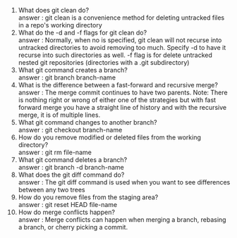 <ol>
    <li>What does git clean do?<br>
    answer : git clean is a convenience method for deleting untracked files in a repo's working directory</li>
    <li>What do the -d and -f flags for git clean do?<br>
    answer : Normally, when no <path> is specified, git clean will not recurse into untracked directories to avoid removing too much. Specify -d to have it recurse into such directories as well. -f flag is for delete untracked nested git repositories (directories with a .git subdirectory)</li>
    <li>What git command creates a branch?<br>
    answer : git branch branch-name</li>
    <li>What is the difference between a fast-forward and recursive merge?<br>
    answer : The merge commit continues to have two parents. Note: There is nothing right or wrong of either one of the strategies but with fast forward merge you have a straight line of history and with the recursive merge, it is of multiple lines.</li>
    <li>What git command changes to another branch?<br>
    answer : git checkout branch-name</li>
    <li>How do you remove modified or deleted files from the working directory?<br>
    answer : git rm file-name</li>
    <li>What git command deletes a branch?<br>
    answer : git branch -d branch-name</li>
    <li>What does the git diff command do?<br>
    answer : The git diff command is used when you want to see differences between any two trees</li>
    <li>How do you remove files from the staging area?<br>
    answer : git reset HEAD file-name </li>
    <li>How do merge conflicts happen?<br>
    answer : Merge conflicts can happen when merging a branch, rebasing a branch, or cherry picking a commit.</li>
</ol>